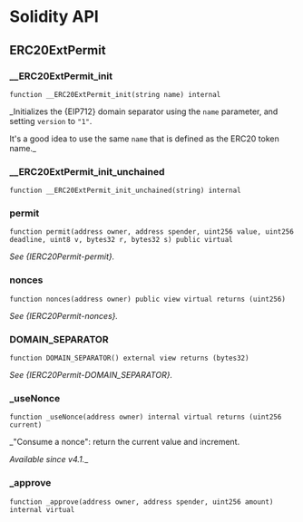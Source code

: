 # Solidity API

## ERC20ExtPermit

### __ERC20ExtPermit_init

```solidity
function __ERC20ExtPermit_init(string name) internal
```

_Initializes the {EIP712} domain separator using the `name` parameter, and setting `version` to `"1"`.

It's a good idea to use the same `name` that is defined as the ERC20 token name._

### __ERC20ExtPermit_init_unchained

```solidity
function __ERC20ExtPermit_init_unchained(string) internal
```

### permit

```solidity
function permit(address owner, address spender, uint256 value, uint256 deadline, uint8 v, bytes32 r, bytes32 s) public virtual
```

_See {IERC20Permit-permit}._

### nonces

```solidity
function nonces(address owner) public view virtual returns (uint256)
```

_See {IERC20Permit-nonces}._

### DOMAIN_SEPARATOR

```solidity
function DOMAIN_SEPARATOR() external view returns (bytes32)
```

_See {IERC20Permit-DOMAIN_SEPARATOR}._

### _useNonce

```solidity
function _useNonce(address owner) internal virtual returns (uint256 current)
```

_"Consume a nonce": return the current value and increment.

_Available since v4.1.__

### _approve

```solidity
function _approve(address owner, address spender, uint256 amount) internal virtual
```

